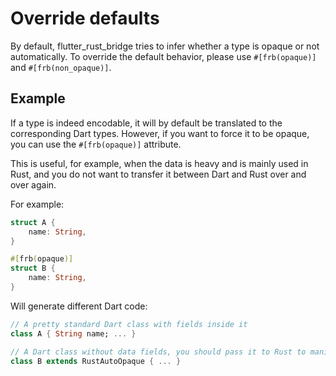 # Override defaults

By default, flutter_rust_bridge tries to infer whether a type is opaque or not automatically.
To override the default behavior, please use `#[frb(opaque)]` and `#[frb(non_opaque)]`.

## Example

If a type is indeed encodable, it will by default be translated to the corresponding Dart types.
However, if you want to force it to be opaque, you can use the `#[frb(opaque)]` attribute.

This is useful, for example, when the data is heavy and is mainly used in Rust,
and you do not want to transfer it between Dart and Rust over and over again.

For example:

```rust
struct A {
    name: String,
}

#[frb(opaque)]
struct B {
    name: String,
}
```

Will generate different Dart code:

```dart
// A pretty standard Dart class with fields inside it
class A { String name; ... }

// A Dart class without data fields, you should pass it to Rust to manipulate it
class B extends RustAutoOpaque { ... }
```
